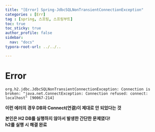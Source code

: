 ```yaml
---
title: "[Error] Spring-JdbcSQLNonTransientConnectionException"
categories : [Err]
tag : [spring, 스프링, 스프링부트]
toc: true
toc_sticky: true
author_profile: false
sidebar:
  nav: "docs"
typora-root-url: ../../..

---
```




# Error

`org.h2.jdbc.JdbcSQLNonTransientConnectionException: Connection is broken: "java.net.ConnectException: Connection refused: connect: localhost" [90067-214]`

**이런 에러의 경우 DB와 Connect(연결)이 제대로 안 되었다는 것**

**본인은 H2 DB를 실행하지 않아서 발생한 간단한 문제였다!  
h2를 실행 시 해결 완료**
